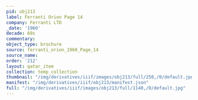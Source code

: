 ```yaml
---
pid: obj213
label: Ferranti Orion Page 14
company: Ferranti LTD
_date: '1960'
decade: 60s
commentary:
object_type: brochure
source: ferranti_orion_1960_Page_14
source_name:
order: '212'
layout: qatar_item
collection: temp_collection
thumbnail: "/img/derivatives/iiif/images/obj213/full/250,/0/default.jpg"
manifest: "/img/derivatives/iiif/obj213/manifest.json"
full: "/img/derivatives/iiif/images/obj213/full/1140,/0/default.jpg"
---
```

